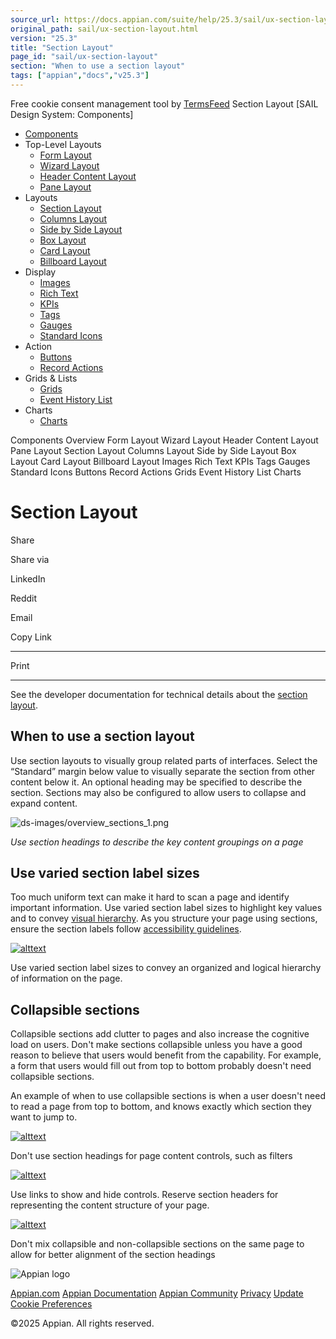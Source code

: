 ```yaml
---
source_url: https://docs.appian.com/suite/help/25.3/sail/ux-section-layout.html
original_path: sail/ux-section-layout.html
version: "25.3"
title: "Section Layout"
page_id: "sail/ux-section-layout"
section: "When to use a section layout"
tags: ["appian","docs","v25.3"]
---
```



Free cookie consent management tool by [TermsFeed](https://www.termsfeed.com/) Section Layout \[SAIL Design System: Components\]

-   [Components](/suite/help/25.3/sail/components.html)
-   Top-Level Layouts
    -   [Form Layout](/suite/help/25.3/sail/ux-form-layout.html)
    -   [Wizard Layout](/suite/help/25.3/sail/ux-wizard-layout.html)
    -   [Header Content Layout](/suite/help/25.3/sail/ux-header-content-layout.html)
    -   [Pane Layout](/suite/help/25.3/sail/ux-pane-layout.html)
-   Layouts
    -   [Section Layout](#)
    -   [Columns Layout](/suite/help/25.3/sail/ux-columns-layout.html)
    -   [Side by Side Layout](/suite/help/25.3/sail/ux-side-by-side-layout.html)
    -   [Box Layout](/suite/help/25.3/sail/ux-box-layout.html)
    -   [Card Layout](/suite/help/25.3/sail/ux-card-layout.html)
    -   [Billboard Layout](/suite/help/25.3/sail/ux-billboard-layout.html)
-   Display
    -   [Images](/suite/help/25.3/sail/ux-images.html)
    -   [Rich Text](/suite/help/25.3/sail/ux-rich-text.html)
    -   [KPIs](/suite/help/25.3/sail/ux-kpi.html)
    -   [Tags](/suite/help/25.3/sail/ux-tags.html)
    -   [Gauges](/suite/help/25.3/sail/ux-gauge.html)
    -   [Standard Icons](/suite/help/25.3/sail/ux-styled-icons.html)
-   Action
    -   [Buttons](/suite/help/25.3/sail/ux-buttons.html)
    -   [Record Actions](/suite/help/25.3/sail/ux-record-actions.html)
-   Grids & Lists
    -   [Grids](/suite/help/25.3/sail/ux-grids.html)
    -   [Event History List](/suite/help/25.3/sail/ux-event-history-list.html)
-   Charts
    -   [Charts](/suite/help/25.3/sail/ux-charts.html)

Components Overview Form Layout Wizard Layout Header Content Layout Pane Layout Section Layout Columns Layout Side by Side Layout Box Layout Card Layout Billboard Layout Images Rich Text KPIs Tags Gauges Standard Icons Buttons Record Actions Grids Event History List Charts

# Section Layout

Share

Share via

LinkedIn

Reddit

Email

Copy Link

* * *

Print

* * *

See the developer documentation for technical details about the [section layout](/suite/help/25.3/Section_Layout.html).

## When to use a section layout

Use section layouts to visually group related parts of interfaces. Select the “Standard” margin below value to visually separate the section from other content below it. An optional heading may be specified to describe the section. Sections may also be configured to allow users to collapse and expand content.

![ds-images/overview_sections_1.png](ds-images/overview_sections_1.png)

_Use section headings to describe the key content groupings on a page_

## Use varied section label sizes

Too much uniform text can make it hard to scan a page and identify important information. Use varied section label sizes to highlight key values and to convey [visual hierarchy](ux-presenting-information-clearly.html#clearly-outline-page-structure). As you structure your page using sections, ensure the section labels follow [accessibility guidelines](ux-accessibility.html#use-accessible-headers).

[![alttext](ds-images/sectionLabelSizes.png)](ds-images/sectionLabelSizes.png)

Use varied section label sizes to convey an organized and logical hierarchy of information on the page.

## Collapsible sections

Collapsible sections add clutter to pages and also increase the cognitive load on users. Don't make sections collapsible unless you have a good reason to believe that users would benefit from the capability. For example, a form that users would fill out from top to bottom probably doesn't need collapsible sections.

An example of when to use collapsible sections is when a user doesn't need to read a page from top to bottom, and knows exactly which section they want to jump to.

[![alttext](ds-images/filterControls_dont.png)](ds-images/filterControls_dont.png)

Don't use section headings for page content controls, such as filters

[![alttext](ds-images/filterControls_do.png)](ds-images/filterControls_do.png)

Use links to show and hide controls. Reserve section headers for representing the content structure of your page.

[![alttext](ds-images/mixCollapsible_dont.png)](ds-images/mixCollapsible_dont.png)

Don't mix collapsible and non-collapsible sections on the same page to allow for better alignment of the section headings

![Appian logo](../images/design-sys/logo-appian-white-rebrand.svg)

[Appian.com](https://www.appian.com/) [Appian Documentation](/suite/help/25.3/) [Appian Community](https://community.appian.com) [Privacy](https://appian.com/legal/privacy-information.html) [Update Cookie Preferences](#)
 

©2025 Appian. All rights reserved.